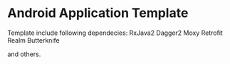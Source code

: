 # Android Application Template

Template include following dependecies:
RxJava2
Dagger2
Moxy
Retrofit
Realm
Butterknife

and others.
